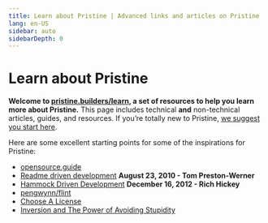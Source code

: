 ```yaml
---
title: Learn about Pristine | Advanced links and articles on Pristine
lang: en-US
sidebar: auto
sidebarDepth: 0
---
```


# Learn about Pristine

**Welcome to [pristine.builders/learn](/learn/), a set of resources to help you learn more about Pristine.** This page includes technical **and** non-technical articles, guides, and resources. If you’re totally new to Pristine, [we suggest you start here](/beginners/).

Here are some excellent starting points for some of the inspirations for Pristine:
- [opensource.guide](https://opensource.guide/)
- [Readme driven development](http://tom.preston-werner.com/2010/08/23/readme-driven-development.html) **August 23, 2010 - Tom Preston-Werner**
- [Hammock Driven Development](https://www.youtube.com/watch?v=f84n5oFoZBc) **December 16, 2012 - Rich Hickey**
- [pengwynn/flint](https://github.com/pengwynn/flint)
- [Choose A License](http://choosealicense.com/)
- [Inversion and The Power of Avoiding Stupidity](https://fs.blog/2013/10/inversion/)
